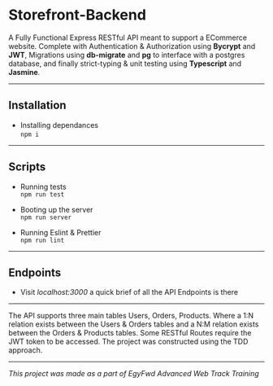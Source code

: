 # Storefront-Backend

A Fully Functional Express RESTful API meant to support a ECommerce website. Complete with Authentication & Authorization using **Bycrypt** and **JWT**, Migrations using **db-migrate** and **pg** to interface with a postgres database, and finally strict-typing & unit testing using **Typescript** and **Jasmine**.

---

## Installation

- Installing dependances <br />
    `npm i`

---

## Scripts

- Running tests <br />
 `npm run test`

- Booting up the server <br />
`npm run server`

- Running Eslint & Prettier <br />
`npm run lint`

---

## Endpoints

- Visit *localhost:3000* a quick brief of all the API Endpoints is there

---

The API supports three main tables Users, Orders, Products. Where a 1:N relation exists between the Users & Orders tables and a N:M relation exists between the Orders & Products tables. Some RESTful Routes require the JWT token to be accessed. The project was constructed using the TDD approach. 

---
*This project was made as a part of EgyFwd Advanced Web Track Training*
